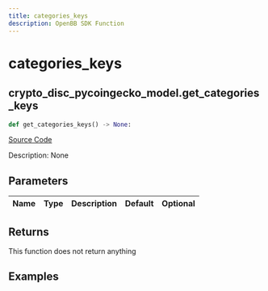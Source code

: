```yaml
---
title: categories_keys
description: OpenBB SDK Function
---
```


# categories_keys

## crypto_disc_pycoingecko_model.get_categories_keys

```python title='openbb_terminal/cryptocurrency/discovery/pycoingecko_model.py'
def get_categories_keys() -> None:
```
[Source Code](https://github.com/OpenBB-finance/OpenBBTerminal/tree/main/openbb_terminal/cryptocurrency/discovery/pycoingecko_model.py#L115)

Description: None

## Parameters

| Name | Type | Description | Default | Optional |
| ---- | ---- | ----------- | ------- | -------- |

## Returns

This function does not return anything

## Examples

